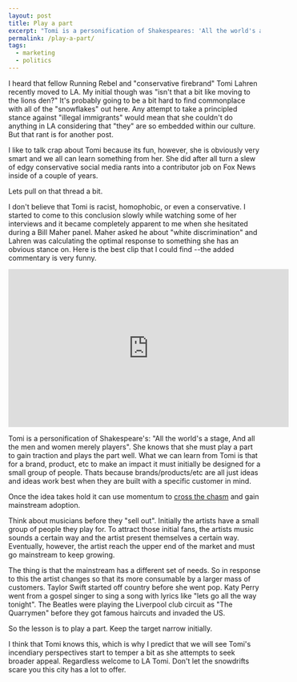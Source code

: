```yaml
---
layout: post
title: Play a part
excerpt: "Tomi is a personification of Shakespeares: 'All the world's a stage, And all the men and women merely players.'"
permalink: /play-a-part/
tags:
  - marketing
  - politics
--- 
```


I heard that fellow Running Rebel and "conservative firebrand" Tomi Lahren recently moved to LA. My initial though was "isn't that a bit like moving to the lions den?" It's probably going to be a bit hard to find commonplace with all of the "snowflakes" out here. Any attempt to take a principled stance against "illegal immigrants" would mean that she couldn't do anything in LA considering that "they" are so embedded within our culture. But that rant is for another post.

I like to talk crap about Tomi because its fun, however, she is obviously very smart and we all can learn something from her. She did after all turn a slew of edgy conservative social media rants into a contributor job on Fox News inside of a couple of years.

Lets pull on that thread a bit.

I don't believe that Tomi is racist, homophobic, or even a conservative. I started to come to this conclusion slowly while watching some of her interviews and it became completely apparent to me when she hesitated during a Bill Maher panel. Maher asked he about "white discrimination" and Lahren was calculating the optimal response to something she has an obvious stance on. Here is the best clip that I could find --the added commentary is very funny.

<iframe width="560" height="315" src="https://www.youtube.com/embed/9AKSDHJRsfU?start=210" frameborder="0" allowfullscreen></iframe>

Tomi is a personification of Shakespeare's: "All the world's a stage, And all the men and women merely players". She knows that she must play a part to gain traction and plays the part well. What we can learn from Tomi is that for a brand, product, etc to make an impact it must initially be designed for a small group of people. Thats because brands/products/etc are all just ideas and ideas work best when they are built with a specific customer in mind.

Once the idea takes hold it can use momentum to [cross the chasm](https://www.amazon.com/Crossing-Chasm-Marketing-High-Tech-Mainstream/dp/0060517123) and gain mainstream adoption. 

Think about musicians before they "sell out". Initially the artists have a small group of people they play for. To attract those initial fans, the artists music sounds a certain way and the artist present themselves a certain way. Eventually, however, the artist reach the upper end of the market and must go mainstream to keep growing.

The thing is that the mainstream has a different set of needs. So in response to this the artist changes so that its more consumable by a larger mass of customers. Taylor Swift started off country before she went pop. Katy Perry went from a gospel singer to sing a song with lyrics like "lets go all the way tonight". The Beatles were playing the Liverpool club circuit as "The Quarrymen" before they got famous haircuts and invaded the US.

So the lesson is to play a part. Keep the target narrow initially.

I think that Tomi knows this, which is why I predict that we will see Tomi's incendiary perspectives start to temper a bit as she attempts to seek broader appeal. Regardless welcome to LA Tomi. Don't let the snowdrifts scare you this city has a lot to offer.